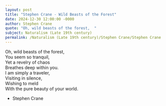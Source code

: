 ```yaml
---
layout: post
title: "Stephen Crane - Wild Beasts of the Forest"
date: 2024-12-30 12:00:00 -0000
author: Stephen Crane
quote: "Oh, wild beasts of the forest,  "
subject: Naturalism (Late 19th century)
permalink: /Naturalism (Late 19th century)/Stephen Crane/Stephen Crane - Wild Beasts of the Forest
---
```


Oh, wild beasts of the forest,  
You seem so tranquil,  
Yet a revelry of chaos  
Breathes deep within you.  
I am simply a traveler,  
Visiting in silence,  
Wishing to meld  
With the pure beauty of your world.

- Stephen Crane
